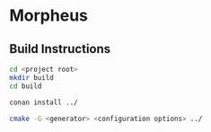 # Morpheus

## Build Instructions

```bash
cd <project root>
mkdir build
cd build

conan install ../

cmake -G <generator> <configuration options> ../ 
```